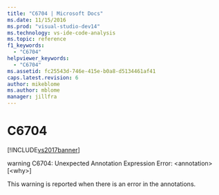 ```yaml
---
title: "C6704 | Microsoft Docs"
ms.date: 11/15/2016
ms.prod: "visual-studio-dev14"
ms.technology: vs-ide-code-analysis
ms.topic: reference
f1_keywords: 
  - "C6704"
helpviewer_keywords: 
  - "C6704"
ms.assetid: fc25543d-746e-415e-b0a8-d5134461af41
caps.latest.revision: 6
author: mikeblome
ms.author: mblome
manager: jillfra
---
```

# C6704
[!INCLUDE[vs2017banner](../includes/vs2017banner.md)]

warning C6704: Unexpected Annotation Expression Error: \<annotation> [\<why>]  
  
 This warning is reported when there is an error in the annotations.
